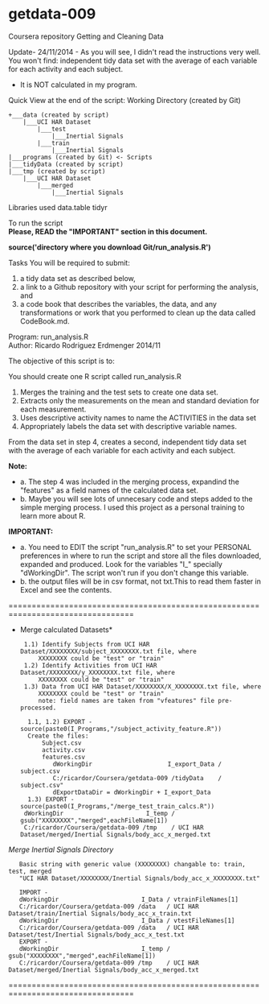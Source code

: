 getdata-009
===========

Coursera repository Getting and Cleaning Data

Update- 24/11/2014 - As you will see, I didn't read the instructions very well.
You won't find:
independent tidy data set with the average of each variable for each activity and each subject.
- It is NOT calculated in my program.

Quick View at the end of the script:
Working Directory  (created by Git)

	+___data (created by script)
		|___UCI HAR Dataset
			|___test
				|___Inertial Signals
			|___train
				|___Inertial Signals
	|___programs (created by Git) <- Scripts
	|___tidyData (created by script)
	|___tmp (created by script)
		|___UCI HAR Dataset
			|___merged
				|___Inertial Signals

Libraries used
data.table
tidyr

To run the script<br>
**Please, READ the "IMPORTANT" section in this document.**

**source('directory where you download Git/run_analysis.R')**	

Tasks
You will be required to submit: 

1. a tidy data set as described below, 
2. a link to a Github repository with your script for performing the analysis, and 
3. a code book that describes the variables, the data, and any transformations or work that you performed to clean up the data called CodeBook.md.

 Program: run_analysis.R  
 Author: Ricardo Rodriguez Erdmenger 2014/11

  The objective of this script is to:

   You should create one R script called run_analysis.R 
   
   1. Merges the training and the test sets to create one data set.
   2. Extracts only the measurements on the mean and standard deviation for each measurement. 
   3. Uses descriptive activity names to name the ACTIVITIES in the data set
   4. Appropriately labels the data set with descriptive variable names.

From the data set in step 4, creates a second, independent tidy data set with the average of each variable for each activity and each subject.

**Note:**

* a. The step 4 was included in the merging process, expandind the "features" as a field names of the calculated data set.
* b. Maybe you will see lots of unnecesary code and steps added to the simple merging process.
   I used this project as a personal training to learn more about R.
   
**IMPORTANT:**

* a. You need to EDIT the script "run_analysis.R" to set your PERSONAL preferences in where to run the script and store all
the files downloaded, expanded and produced.
Look for the variables "I_" specially "dWorkingDir". The script won't run if you don't change this variable.
* b. the output files will be in csv format, not txt.This to read them faster in Excel and see the contents.

=================================================================================
* Merge calculated Datasets*

       1.1) Identify Subjects from UCI HAR Dataset/XXXXXXXX/subject_XXXXXXXX.txt file, where
           XXXXXXXX could be "test" or "train"
       1.2) Identify Activities from UCI HAR Dataset/XXXXXXXX/y_XXXXXXXX.txt file, where
           XXXXXXXX could be "test" or "train"
       1.3) Data from UCI HAR Dataset/XXXXXXXX/X_XXXXXXXX.txt file, where
           XXXXXXXX could be "test" or "train"
           note: field names are taken from "vfeatures" file pre-processed.
		   
		1.1, 1.2) EXPORT - source(paste0(I_Programs,"/subject_activity_feature.R"))
		Create the files:
			Subject.csv
			activity.csv
			features.csv
			   dWorkingDir                     I_export_Data / subject.csv
			   C:/ricardor/Coursera/getdata-009 /tidyData    / subject.csv"
			   dExportDataDir = dWorkingDir + I_export_Data
		1.3) EXPORT - source(paste0(I_Programs,"/merge_test_train_calcs.R"))
       dWorkingDir                       I_temp / gsub("XXXXXXXX","merged",eachFileName[1])
       C:/ricardor/Coursera/getdata-009 /tmp    / UCI HAR Dataset/merged/Inertial Signals/body_acc_x_merged.txt
	   
*Merge Inertial Signals Directory*

       Basic string with generic value (XXXXXXXX) changable to: train, test, merged
       "UCI HAR Dataset/XXXXXXXX/Inertial Signals/body_acc_x_XXXXXXXX.txt"

       IMPORT -
       dWorkingDir                       I_Data / vtrainFileNames[1]
       C:/ricardor/Coursera/getdata-009 /data   / UCI HAR Dataset/train/Inertial Signals/body_acc_x_train.txt
       dWorkingDir                       I_Data / vtestFileNames[1]
       C:/ricardor/Coursera/getdata-009 /data   / UCI HAR Dataset/test/Inertial Signals/body_acc_x_test.txt
       EXPORT -
       dWorkingDir                       I_temp / gsub("XXXXXXXX","merged",eachFileName[1])
       C:/ricardor/Coursera/getdata-009 /tmp    / UCI HAR Dataset/merged/Inertial Signals/body_acc_x_merged.txt
=================================================================================

